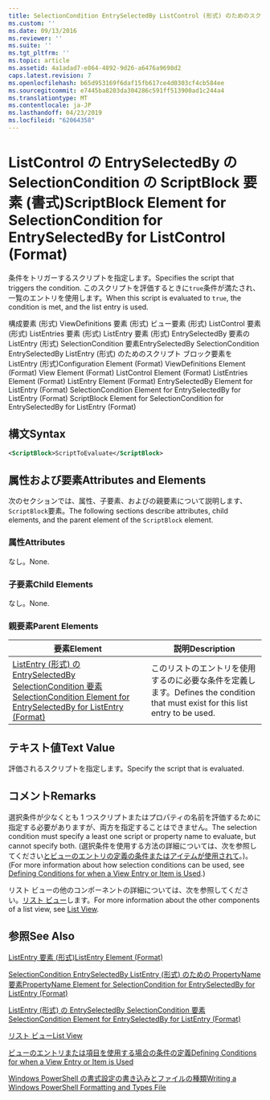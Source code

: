 ```yaml
---
title: SelectionCondition EntrySelectedBy ListControl (形式) のためのスクリプト ブロックの要素 |Microsoft Docs
ms.custom: ''
ms.date: 09/13/2016
ms.reviewer: ''
ms.suite: ''
ms.tgt_pltfrm: ''
ms.topic: article
ms.assetid: 4a1adad7-e864-4892-9d26-a6476a9698d2
caps.latest.revision: 7
ms.openlocfilehash: b65d953169f6daf15fb617ce4d0303cf4cb584ee
ms.sourcegitcommit: e7445ba8203da304286c591ff513900ad1c244a4
ms.translationtype: MT
ms.contentlocale: ja-JP
ms.lasthandoff: 04/23/2019
ms.locfileid: "62064358"
---
```

# <a name="scriptblock-element-for-selectioncondition-for-entryselectedby-for-listcontrol-format"></a><span data-ttu-id="1436f-102">ListControl の EntrySelectedBy の SelectionCondition の ScriptBlock 要素 (書式)</span><span class="sxs-lookup"><span data-stu-id="1436f-102">ScriptBlock Element for SelectionCondition for EntrySelectedBy for ListControl (Format)</span></span>

<span data-ttu-id="1436f-103">条件をトリガーするスクリプトを指定します。</span><span class="sxs-lookup"><span data-stu-id="1436f-103">Specifies the script that triggers the condition.</span></span> <span data-ttu-id="1436f-104">このスクリプトを評価するときに`true`条件が満たされ、一覧のエントリを使用します。</span><span class="sxs-lookup"><span data-stu-id="1436f-104">When this script is evaluated to `true`, the condition is met, and the list entry is used.</span></span>

<span data-ttu-id="1436f-105">構成要素 (形式) ViewDefinitions 要素 (形式) ビュー要素 (形式) ListControl 要素 (形式) ListEntries 要素 (形式) ListEntry 要素 (形式) EntrySelectedBy 要素の ListEntry (形式) SelectionCondition 要素EntrySelectedBy SelectionCondition EntrySelectedBy ListEntry (形式) のためのスクリプト ブロック要素を ListEntry (形式)</span><span class="sxs-lookup"><span data-stu-id="1436f-105">Configuration Element (Format) ViewDefinitions Element (Format) View Element (Format) ListControl Element (Format) ListEntries Element (Format) ListEntry Element (Format) EntrySelectedBy Element for ListEntry (Format) SelectionCondition Element for EntrySelectedBy for ListEntry (Format) ScriptBlock Element for SelectionCondition for EntrySelectedBy for ListEntry (Format)</span></span>

## <a name="syntax"></a><span data-ttu-id="1436f-106">構文</span><span class="sxs-lookup"><span data-stu-id="1436f-106">Syntax</span></span>

```xml
<ScriptBlock>ScriptToEvaluate</ScriptBlock>
```

## <a name="attributes-and-elements"></a><span data-ttu-id="1436f-107">属性および要素</span><span class="sxs-lookup"><span data-stu-id="1436f-107">Attributes and Elements</span></span>

<span data-ttu-id="1436f-108">次のセクションでは、属性、子要素、およびの親要素について説明します、`ScriptBlock`要素。</span><span class="sxs-lookup"><span data-stu-id="1436f-108">The following sections describe attributes, child elements, and the parent element of the `ScriptBlock` element.</span></span>

### <a name="attributes"></a><span data-ttu-id="1436f-109">属性</span><span class="sxs-lookup"><span data-stu-id="1436f-109">Attributes</span></span>

<span data-ttu-id="1436f-110">なし。</span><span class="sxs-lookup"><span data-stu-id="1436f-110">None.</span></span>

### <a name="child-elements"></a><span data-ttu-id="1436f-111">子要素</span><span class="sxs-lookup"><span data-stu-id="1436f-111">Child Elements</span></span>

<span data-ttu-id="1436f-112">なし。</span><span class="sxs-lookup"><span data-stu-id="1436f-112">None.</span></span>

### <a name="parent-elements"></a><span data-ttu-id="1436f-113">親要素</span><span class="sxs-lookup"><span data-stu-id="1436f-113">Parent Elements</span></span>

|<span data-ttu-id="1436f-114">要素</span><span class="sxs-lookup"><span data-stu-id="1436f-114">Element</span></span>|<span data-ttu-id="1436f-115">説明</span><span class="sxs-lookup"><span data-stu-id="1436f-115">Description</span></span>|
|-------------|-----------------|
|[<span data-ttu-id="1436f-116">ListEntry (形式) の EntrySelectedBy SelectionCondition 要素</span><span class="sxs-lookup"><span data-stu-id="1436f-116">SelectionCondition Element for EntrySelectedBy for ListEntry (Format)</span></span>](./selectioncondition-element-for-entryselectedby-for-listcontrol-format.md)|<span data-ttu-id="1436f-117">このリストのエントリを使用するのに必要な条件を定義します。</span><span class="sxs-lookup"><span data-stu-id="1436f-117">Defines the condition that must exist for this list entry to be used.</span></span>|

## <a name="text-value"></a><span data-ttu-id="1436f-118">テキスト値</span><span class="sxs-lookup"><span data-stu-id="1436f-118">Text Value</span></span>

<span data-ttu-id="1436f-119">評価されるスクリプトを指定します。</span><span class="sxs-lookup"><span data-stu-id="1436f-119">Specify the script that is evaluated.</span></span>

## <a name="remarks"></a><span data-ttu-id="1436f-120">コメント</span><span class="sxs-lookup"><span data-stu-id="1436f-120">Remarks</span></span>

<span data-ttu-id="1436f-121">選択条件が少なくとも 1 つスクリプトまたはプロパティの名前を評価するために指定する必要がありますが、両方を指定することはできません。</span><span class="sxs-lookup"><span data-stu-id="1436f-121">The selection condition must specify a least one script or property name to evaluate, but cannot specify both.</span></span> <span data-ttu-id="1436f-122">(選択条件を使用する方法の詳細については、次を参照してください[とビューのエントリの定義の条件またはアイテムが使用されて](./defining-conditions-for-displaying-data.md)。)。</span><span class="sxs-lookup"><span data-stu-id="1436f-122">(For more information about how selection conditions can be used, see [Defining Conditions for when a View Entry or Item is Used](./defining-conditions-for-displaying-data.md).)</span></span>

<span data-ttu-id="1436f-123">リスト ビューの他のコンポーネントの詳細については、次を参照してください。[リスト ビュー](./creating-a-list-view.md)します。</span><span class="sxs-lookup"><span data-stu-id="1436f-123">For more information about the other components of a list view, see [List View](./creating-a-list-view.md).</span></span>

## <a name="see-also"></a><span data-ttu-id="1436f-124">参照</span><span class="sxs-lookup"><span data-stu-id="1436f-124">See Also</span></span>

[<span data-ttu-id="1436f-125">ListEntry 要素 (形式)</span><span class="sxs-lookup"><span data-stu-id="1436f-125">ListEntry Element (Format)</span></span>](./listentry-element-for-listcontrol-format.md)

[<span data-ttu-id="1436f-126">SelectionCondition EntrySelectedBy ListEntry (形式) のための PropertyName 要素</span><span class="sxs-lookup"><span data-stu-id="1436f-126">PropertyName Element for SelectionCondition for EntrySelectedBy for ListEntry (Format)</span></span>](./propertyname-element-for-selectioncondition-for-entryselectedby-for-listcontrol-format.md)

[<span data-ttu-id="1436f-127">ListEntry (形式) の EntrySelectedBy SelectionCondition 要素</span><span class="sxs-lookup"><span data-stu-id="1436f-127">SelectionCondition Element for EntrySelectedBy for ListEntry (Format)</span></span>](./selectioncondition-element-for-entryselectedby-for-listcontrol-format.md)

[<span data-ttu-id="1436f-128">リスト ビュー</span><span class="sxs-lookup"><span data-stu-id="1436f-128">List View</span></span>](./creating-a-list-view.md)

[<span data-ttu-id="1436f-129">ビューのエントリまたは項目を使用する場合の条件の定義</span><span class="sxs-lookup"><span data-stu-id="1436f-129">Defining Conditions for when a View Entry or Item is Used</span></span>](./defining-conditions-for-displaying-data.md)

[<span data-ttu-id="1436f-130">Windows PowerShell の書式設定の書き込みとファイルの種類</span><span class="sxs-lookup"><span data-stu-id="1436f-130">Writing a Windows PowerShell Formatting and Types File</span></span>](./writing-a-powershell-formatting-file.md)
